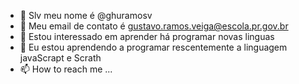 - 👋 Slv meu nome é @ghuramosv
- 👀 Meu email de contato é gustavo.ramos.veiga@escola.pr.gov.br
- 🌱 Estou interessado em aprender há programar novas linguas
- 💞️ Eu estou aprendendo a programar rescentemente a linguagem javaScrapt e Scrath
- 📫 How to reach me ...

<!---
ghuramosv/ghuramosv is a ✨ special ✨ repository because its `README.md` (this file) appears on your GitHub profile.
You can click the Preview link to take a look at your changes.
--->
